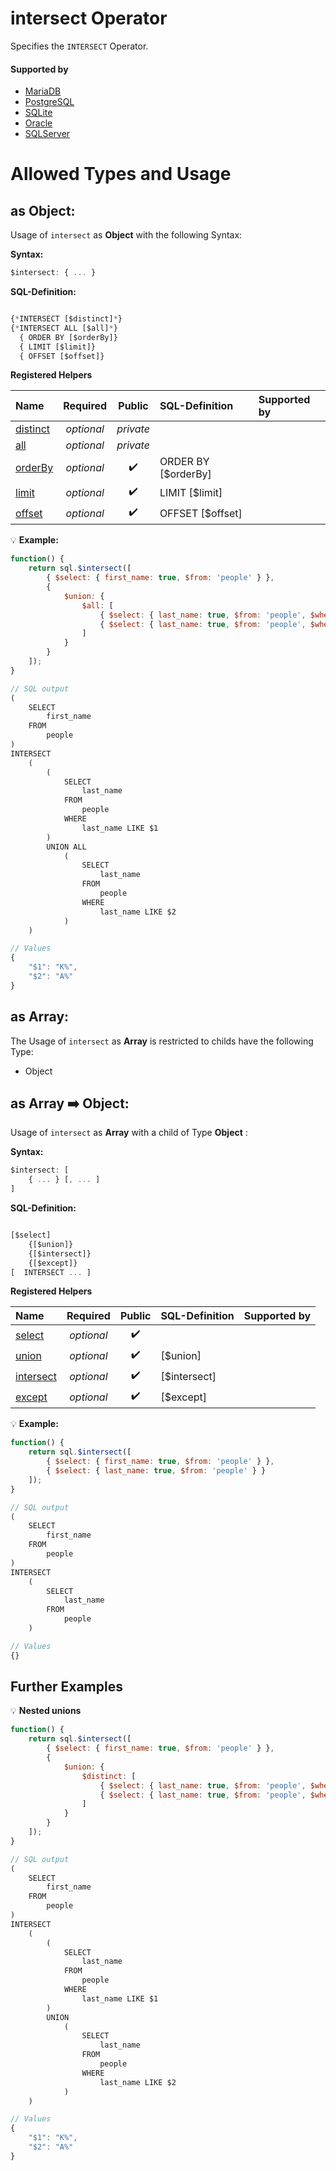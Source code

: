 # intersect Operator
Specifies the `INTERSECT` Operator.

#### Supported by
- [MariaDB](https://mariadb.com/kb/en/library/intersect/)
- [PostgreSQL](https://www.postgresql.org/docs/9.5/static/queries-union.html)
- [SQLite](https://sqlite.org/syntax/compound-select-stmt.html)
- [Oracle](https://docs.oracle.com/cd/B19306_01/server.102/b14200/queries004.htm)
- [SQLServer](https://docs.microsoft.com/en-us/sql/t-sql/language-elements/set-operators-except-and-intersect-transact-sql)

# Allowed Types and Usage

## as Object:

Usage of `intersect` as **Object** with the following Syntax:

**Syntax:**

```javascript
$intersect: { ... }
```

**SQL-Definition:**
```javascript

{*INTERSECT [$distinct]*}
{*INTERSECT ALL [$all]*}
  { ORDER BY [$orderBy]}
  { LIMIT [$limit]}
  { OFFSET [$offset]}
```

**Registered Helpers**

Name|Required|Public|SQL-Definition|Supported by
:---|:------:|:----:|:-------------|:-----------
[distinct](./private/distinct/)|*optional*|*private*||
[all](./private/all/)|*optional*|*private*||
[orderBy](../../../../helpers/select/orderBy/)|*optional*|:heavy_check_mark:| ORDER BY  [$orderBy]|
[limit](../../../../helpers/select/limit/)|*optional*|:heavy_check_mark:| LIMIT  [$limit]|
[offset](../../../../helpers/select/offset/)|*optional*|:heavy_check_mark:| OFFSET  [$offset]|

:bulb: **Example:**
```javascript
function() {
    return sql.$intersect([
        { $select: { first_name: true, $from: 'people' } },
        {
            $union: {
                $all: [
                    { $select: { last_name: true, $from: 'people', $where: { last_name: sql.startsWith('K') } } },
                    { $select: { last_name: true, $from: 'people', $where: { last_name: sql.startsWith('A') } } }
                ]
            }
        }
    ]);
}

// SQL output
(
    SELECT
        first_name
    FROM
        people
)
INTERSECT
    (
        (
            SELECT
                last_name
            FROM
                people
            WHERE
                last_name LIKE $1
        )
        UNION ALL
            (
                SELECT
                    last_name
                FROM
                    people
                WHERE
                    last_name LIKE $2
            )
    )

// Values
{
    "$1": "K%",
    "$2": "A%"
}
```

## as Array:

The Usage of `intersect` as **Array** is restricted to childs have the following Type:

- Object

## as Array :arrow_right: Object:

Usage of `intersect` as **Array** with a child of Type **Object** :

**Syntax:**

```javascript
$intersect: [
    { ... } [, ... ]
]
```

**SQL-Definition:**
```javascript

[$select]
	{[$union]}
	{[$intersect]}
	{[$except]}
[  INTERSECT ... ]
```

**Registered Helpers**

Name|Required|Public|SQL-Definition|Supported by
:---|:------:|:----:|:-------------|:-----------
[select](../../../operators/select/)|*optional*|:heavy_check_mark:||
[union](../../../operators/union/)|*optional*|:heavy_check_mark:| [$union]|
[intersect](../../../operators/intersect/)|*optional*|:heavy_check_mark:| [$intersect]|
[except](../../../operators/except/)|*optional*|:heavy_check_mark:| [$except]|

:bulb: **Example:**
```javascript
function() {
    return sql.$intersect([
        { $select: { first_name: true, $from: 'people' } },
        { $select: { last_name: true, $from: 'people' } }
    ]);
}

// SQL output
(
    SELECT
        first_name
    FROM
        people
)
INTERSECT
    (
        SELECT
            last_name
        FROM
            people
    )

// Values
{}
```
## Further Examples

:bulb: **Nested unions**
```javascript
function() {
    return sql.$intersect([
        { $select: { first_name: true, $from: 'people' } },
        {
            $union: {
                $distinct: [
                    { $select: { last_name: true, $from: 'people', $where: { last_name: sql.startsWith('K') } } },
                    { $select: { last_name: true, $from: 'people', $where: { last_name: sql.startsWith('A') } } }
                ]
            }
        }
    ]);
}

// SQL output
(
    SELECT
        first_name
    FROM
        people
)
INTERSECT
    (
        (
            SELECT
                last_name
            FROM
                people
            WHERE
                last_name LIKE $1
        )
        UNION
            (
                SELECT
                    last_name
                FROM
                    people
                WHERE
                    last_name LIKE $2
            )
    )

// Values
{
    "$1": "K%",
    "$2": "A%"
}
```

